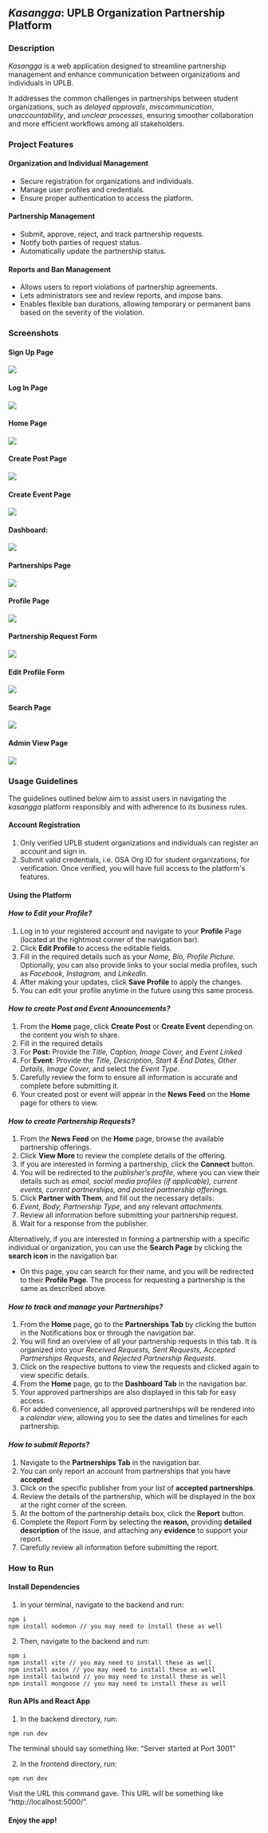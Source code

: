 ## _Kasangga_: UPLB Organization Partnership Platform

### Description

_Kasangga_ is a web application designed to streamline partnership management and enhance communication between organizations and individuals in UPLB.

It addresses the common challenges in partnerships between student organizations, such as _delayed approvals_, _miscommunication_, _unaccountability_, and _unclear processes_, ensuring smoother collaboration and more efficient workflows among all stakeholders.

### Project Features

#### **Organization and Individual Management**

* Secure registration for organizations and individuals.
* Manage user profiles and credentials.
* Ensure proper authentication to access the platform.

#### **Partnership Management**

* Submit, approve, reject, and track partnership requests.
* Notify both parties of request status.
* Automatically update the partnership status. 

#### **Reports and Ban Management**

* Allows users to report violations of partnership agreements.
* Lets administrators see and review reports, and impose bans.
* Enables flexible ban durations, allowing temporary or permanent bans based on the severity of the violation. 

### Screenshots

#### Sign Up Page

![](https://33333.cdn.cke-cs.com/kSW7V9NHUXugvhoQeFaf/images/276eba5e93069853a0245077087b18e22bd11722ce5f021d.png)

#### Log In Page

![](https://33333.cdn.cke-cs.com/kSW7V9NHUXugvhoQeFaf/images/de71188ec1935f3a39fa1882e83dc64e2e95533a3b5681e8.png)

#### Home Page

![](https://33333.cdn.cke-cs.com/kSW7V9NHUXugvhoQeFaf/images/3652327a358d0acb2d86431b0ffb015684d4e0245bf6743e.png)

#### Create Post Page

![](https://33333.cdn.cke-cs.com/kSW7V9NHUXugvhoQeFaf/images/20277176dbec55c8451f4db209f08682cc932477c795204b.png)

#### Create Event Page

![](https://33333.cdn.cke-cs.com/kSW7V9NHUXugvhoQeFaf/images/8a446ba4cb529aed666ecf11eace57f6d85ffa6fce426b24.png)

#### Dashboard:

![](https://33333.cdn.cke-cs.com/kSW7V9NHUXugvhoQeFaf/images/5e59be5c9dcd000ac07ec8351d5852ecfe6ef92358b125eb.png)

#### Partnerships Page

![](https://33333.cdn.cke-cs.com/kSW7V9NHUXugvhoQeFaf/images/51846568363a10b989a693bc74367d8d04ac7ff4c78ccb3f.png)

#### Profile Page

![](https://33333.cdn.cke-cs.com/kSW7V9NHUXugvhoQeFaf/images/d9b3ed45d585769d88e44f1331eb63d21886967110717d08.png)

#### Partnership Request Form

![](https://33333.cdn.cke-cs.com/kSW7V9NHUXugvhoQeFaf/images/4a0542d0714be534d8f250ad8e0f3e844a94df9d07f56a8f.png)

#### Edit Profile Form

![](https://33333.cdn.cke-cs.com/kSW7V9NHUXugvhoQeFaf/images/5c917c9f96b15c5e913650d3e307e8ed121f800a8c61b0ab.png)

#### Search Page

![](https://33333.cdn.cke-cs.com/kSW7V9NHUXugvhoQeFaf/images/1f6a199863c17852f1976c504ce3fcd46878c455332dc1f5.png)

#### Admin View Page

![](https://33333.cdn.cke-cs.com/kSW7V9NHUXugvhoQeFaf/images/5f60a2accd53e55f784f1e5c28a330b93940b605371b4633.png)

### Usage Guidelines

The guidelines outlined below aim to assist users in navigating the _kasangga_ platform responsibly and with adherence to its business rules.

#### **Account Registration**

1. Only verified UPLB student organizations and individuals can register an account and sign in.
2. Submit valid credentials, i.e. OSA Org ID for student organizations, for verification. Once verified, you will have full access to the platform's features.

#### **Using the Platform**

#### _**How to Edit your Profile?**_

1. Log in to your registered account and navigate to your **Profile** Page (located at the rightmost corner of the navigation bar).
2. Click **Edit Profile** to access the editable fields.
3. Fill in the required details such as your _Name, Bio, Profile Picture._ Optionally, you can also provide links to your social media profiles, such as _Facebook, Instagram,_ and _LinkedIn._
4. After making your updates, click **Save Profile** to apply the changes.
5. You can edit your profile anytime in the future using this same process.

#### _**How to create Post and Event Announcements?**_

1. From the **Home** page, click **Create Post** or **Create Event** depending on the content you wish to share.
2. Fill in the required details
1. For **Post:** Provide the _Title, Caption, Image Cover,_ and _Event Linked_
2. For **Event**: Provide the _Title, Description, Start & End Dates, Other Details, Image Cover,_ and select the _Event Type._
3. Carefully review the form to ensure all information is accurate and complete before submitting it.
4. Your created post or event will appear in the **News Feed** on the **Home** page for others to view.

#### _**How to create Partnership Requests?**_

1. From the **News Feed** on the **Home** page, browse the available partnership offerings.
2. Click **View More** to review the complete details of the offering.
3. If you are interested in forming a partnership, click the **Connect** button.
4. You will be redirected to the _publisher’s profile_, where you can view their details such as _email, social media profiles (if applicable), current events, current partnerships, and posted partnership offerings._
5. Click **Partner with Them**, and fill out the necessary details:
1. _Event, Body, Partnership Type_, and any relevant _attachments._
6. Review all information before submitting your partnership request.
7. Wait for a response from the publisher.

Alternatively, if you are interested in forming a partnership with a specific individual or organization, you can use the **Search Page** by clicking the **search icon** in the navigation bar.

* On this page, you can search for their name, and you will be redirected to their **Profile Page**. The process for requesting a partnership is the same as described above.

#### _**How to track and manage your Partnerships?**_

1. From the **Home** page, go to the **Partnerships Tab** by clicking the button in the Notifications box or through the navigation bar.
1. You will find an overview of all your partnership requests in this tab. It is organized into your _Received Requests, Sent Requests, Accepted Partnerships Requests,_ and _Rejected Partnership Requests._
2. Click on the respective buttons to view the requests and clicked again to view specific details.
2. From the **Home** page, go to the **Dashboard Tab** in the navigation bar.
1. Your approved partnerships are also displayed in this tab for easy access.
2. For added convenience, all approved partnerships will be rendered into a _calendar view_, allowing you to see the dates and timelines for each partnership.

#### _**How to submit Reports?**_

1. Navigate to the **Partnerships Tab** in the navigation bar.
2. You can only report an account from partnerships that you have **accepted**.
3. Click on the specific publisher from your list of **accepted partnerships**.
4. Review the details of the partnership, which will be displayed in the box at the right corner of the screen.
5. At the bottom of the partnership details box, click the **Report** button.
6. Complete the Report Form by selecting the **reason,** providing **detailed description** of the issue, and attaching any **evidence** to support your report.
7. Carefully review all information before submitting the report.

### How to Run

#### Install Dependencies

1. In your terminal, navigate to the backend and run:

```plaintext
npm i
npm install nodemon // you may need to install these as well
```

2. Then, navigate to the backend and run:

```plaintext
npm i
npm install vite // you may need to install these as well
npm install axios // you may need to install these as well
npm install tailwind // you may need to install these as well
npm install mongoose // you may need to install these as well
```


#### Run APIs and React App

1. In the backend directory, run:

```plaintext
npm run dev
```

The terminal should say something like: “Server started at Port 3001”

2. In the frontend directory, run:

```plaintext
npm run dev
```


Visit the URL this command gave. This URL will be something like “http://localhost:5000/”.

#### Enjoy the app!